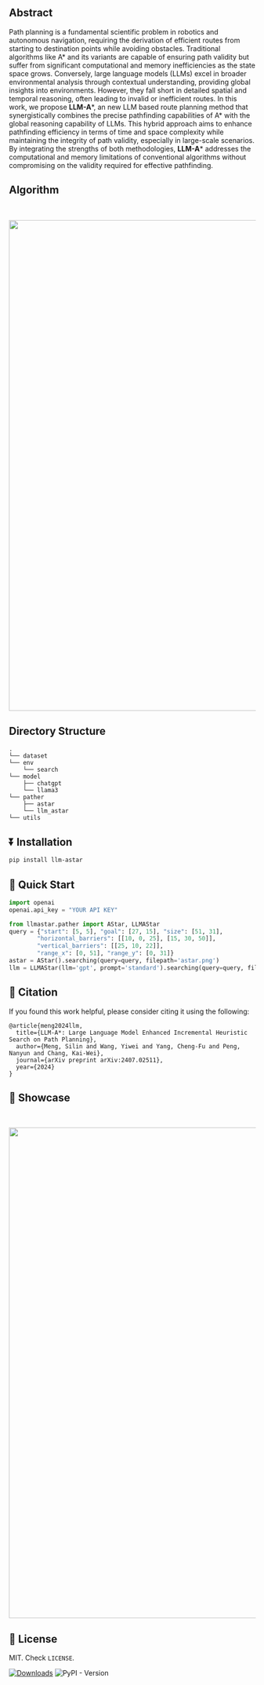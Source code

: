 Abstract
------
Path planning is a fundamental scientific problem in robotics and autonomous navigation, requiring the derivation of efficient routes from starting to destination points while avoiding obstacles. Traditional algorithms like A* and its variants are capable of ensuring path validity but suffer from significant computational and memory inefficiencies as the state space grows. Conversely, large language models (LLMs) excel in broader environmental analysis through contextual understanding, providing global insights into environments. However, they fall short in detailed spatial and temporal reasoning, often leading to invalid or inefficient routes. In this work, we propose **LLM-A***, an new LLM based route planning method that synergistically combines the precise pathfinding capabilities of A* with the global reasoning capability of LLMs. This hybrid approach aims to enhance pathfinding efficiency in terms of time and space complexity while maintaining the integrity of path validity, especially in large-scale scenarios. By integrating the strengths of both methodologies, **LLM-A*** addresses the computational and memory limitations of conventional algorithms without compromising on the validity required for effective pathfinding.

Algorithm
------
<br/>
<p align="center"> <img width="1000" src="https://github.com/SilinMeng0510/llm-astar/assets/89226819/75a63ffa-249a-48ca-b500-c90cae64d3d3">


Directory Structure
------
    .
    └── dataset
    └── env
        └── search
    └── model
        ├── chatgpt
        └── llama3
    └── pather
        ├── astar
        └── llm_astar
    └── utils

## ⏬ Installation
```bash
pip install llm-astar
```

## 🚀 Quick Start
```python
import openai
openai.api_key = "YOUR API KEY"

from llmastar.pather import AStar, LLMAStar
query = {"start": [5, 5], "goal": [27, 15], "size": [51, 31],
        "horizontal_barriers": [[10, 0, 25], [15, 30, 50]],
        "vertical_barriers": [[25, 10, 22]],
        "range_x": [0, 51], "range_y": [0, 31]}
astar = AStar().searching(query=query, filepath='astar.png')
llm = LLMAStar(llm='gpt', prompt='standard').searching(query=query, filepath='llm.png')
```

## 📝 Citation
If you found this work helpful, please consider citing it using the following:
```
@article{meng2024llm,
  title={LLM-A*: Large Language Model Enhanced Incremental Heuristic Search on Path Planning},
  author={Meng, Silin and Wang, Yiwei and Yang, Cheng-Fu and Peng, Nanyun and Chang, Kai-Wei},
  journal={arXiv preprint arXiv:2407.02511},
  year={2024}
}
```

## 💫 Showcase
<br/>
<p align="center"> <img width="1000" src="https://github.com/SilinMeng0510/llm-astar/assets/89226819/36ff049f-4e4e-453b-9454-2d6441ad79c0">


## 🪪 License
MIT. Check `LICENSE`.

[![Downloads](https://static.pepy.tech/badge/llm-astar)](https://pepy.tech/project/llm-astar) ![PyPI - Version](https://img.shields.io/pypi/v/llm-astar)


